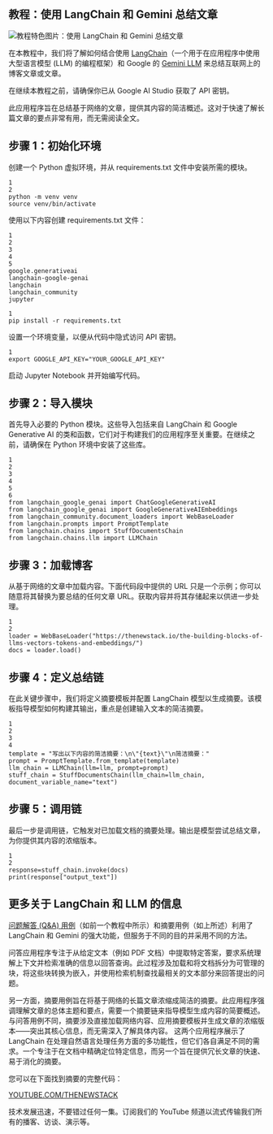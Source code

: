 ## 教程：使用 LangChain 和 Gemini 总结文章

![教程特色图片：使用 LangChain 和 Gemini 总结文章](https://cdn.thenewstack.io/media/2024/03/878e4b6d-maarten-van-den-heuvel-8eznkvlqosk-unsplash-1024x683.jpg)

在本教程中，我们将了解如何结合使用 [LangChain](https://thenewstack.io/langchain-the-trendiest-web-framework-of-2023-thanks-to-ai/)（一个用于在应用程序中使用大型语言模型 (LLM) 的编程框架）和 Google 的 [Gemini LLM](https://thenewstack.io/how-to-get-started-with-googles-gemini-large-language-model/) 来总结互联网上的博客文章或文章。

在继续本教程之前，请确保你已从 Google AI Studio 获取了 API 密钥。

此应用程序旨在总结基于网络的文章，提供其内容的简洁概述。这对于快速了解长篇文章的要点非常有用，而无需阅读全文。

## 步骤 1：初始化环境

创建一个 Python 虚拟环境，并从 requirements.txt 文件中安装所需的模块。

```
1
2
python -m venv venv
source venv/bin/activate
```

使用以下内容创建 requirements.txt 文件：

```
1
2
3
4
5
google.generativeai
langchain-google-genai
langchain
langchain_community
jupyter
```

```
1
pip install -r requirements.txt
```

设置一个环境变量，以便从代码中隐式访问 API 密钥。

```
1
export GOOGLE_API_KEY="YOUR_GOOGLE_API_KEY"
```

启动 Jupyter Notebook 并开始编写代码。

## 步骤 2：导入模块

首先导入必要的 Python 模块。这些导入包括来自 LangChain 和 Google Generative AI 的类和函数，它们对于构建我们的应用程序至关重要。在继续之前，请确保在 Python 环境中安装了这些库。

```
1
2
3
4
5
6
from langchain_google_genai import ChatGoogleGenerativeAI
from langchain_google_genai import GoogleGenerativeAIEmbeddings
from langchain_community.document_loaders import WebBaseLoader
from langchain.prompts import PromptTemplate
from langchain.chains import StuffDocumentsChain
from langchain.chains.llm import LLMChain
```

## 步骤 3：加载博客

从基于网络的文章中加载内容。下面代码段中提供的 URL 只是一个示例；你可以随意将其替换为要总结的任何文章 URL。获取内容并将其存储起来以供进一步处理。

```
1
2
loader = WebBaseLoader("https://thenewstack.io/the-building-blocks-of-llms-vectors-tokens-and-embeddings/")
docs = loader.load()
```

## 步骤 4：定义总结链

在此关键步骤中，我们将定义摘要模板并配置 LangChain 模型以生成摘要。该模板指导模型如何构建其输出，重点是创建输入文本的简洁摘要。

```
1
2
3
4
template = "写出以下内容的简洁摘要：\n\"{text}\"\n简洁摘要："
prompt = PromptTemplate.from_template(template)
llm_chain = LLMChain(llm=llm, prompt=prompt)
stuff_chain = StuffDocumentsChain(llm_chain=llm_chain, document_variable_name="text")
```

## 步骤 5：调用链

最后一步是调用链，它触发对已加载文档的摘要处理。输出是模型尝试总结文章，为你提供其内容的浓缩版本。

```
1
2
response=stuff_chain.invoke(docs)
print(response["output_text"])
```

## 更多关于 LangChain 和 LLM 的信息

[问题解答 (Q&A) 用例](https://thenewstack.io/how-to-build-a-qa-llm-application-with-langchain-and-gemini/)（如前一个教程中所示）和摘要用例（如上所述）利用了 LangChain 和 Gemini 的强大功能，但服务于不同的目的并采用不同的方法。

问答应用程序专注于从给定文本（例如 PDF 文档）中提取特定答案，要求系统理解上下文并检索准确的信息以回答查询。此过程涉及加载和将文档拆分为可管理的块，将这些块转换为嵌入，并使用检索机制查找最相关的文本部分来回答提出的问题。

另一方面，摘要用例旨在将基于网络的长篇文章浓缩成简洁的摘要。此应用程序强调理解文章的总体主题和要点，需要一个摘要链来指导模型生成内容的简要概述。与问答用例不同，摘要涉及直接加载网络内容、应用摘要模板并生成文章的浓缩版本——突出其核心信息，而无需深入了解具体内容。
这两个应用程序展示了 LangChain 在处理自然语言处理任务方面的多功能性，但它们各自满足不同的需求。一个专注于在文档中精确定位特定信息，而另一个旨在提供冗长文章的快速、易于消化的摘要。

您可以在下面找到摘要的完整代码：

[YOUTUBE.COM/THENEWSTACK](https://youtube.com/thenewstack)

技术发展迅速，不要错过任何一集。订阅我们的 YouTube 频道以流式传输我们所有的播客、访谈、演示等。